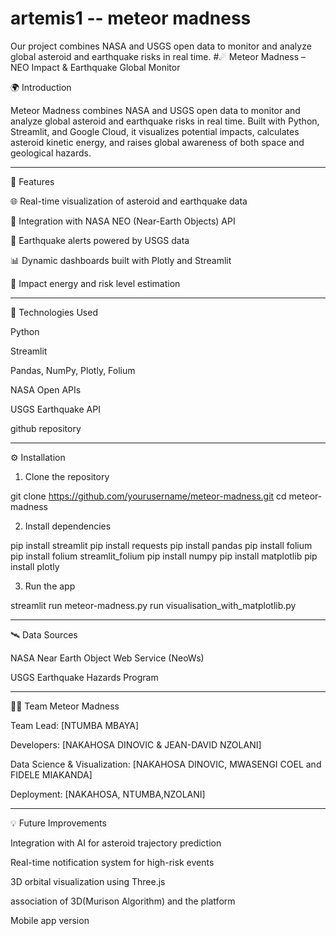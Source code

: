 # artemis1 -- meteor madness
Our project combines NASA and USGS open data to monitor and analyze global asteroid and earthquake risks in real time.
#☄ Meteor Madness – NEO Impact & Earthquake Global Monitor

🌍 Introduction

Meteor Madness combines NASA and USGS open data to monitor and analyze global asteroid and earthquake risks in real time.
Built with Python, Streamlit, and Google Cloud, it visualizes potential impacts, calculates asteroid kinetic energy, and raises global awareness of both space and geological hazards.


---

🚀 Features

🌐 Real-time visualization of asteroid and earthquake data

🔭 Integration with NASA NEO (Near-Earth Objects) API

🌋 Earthquake alerts powered by USGS data

📊 Dynamic dashboards built with Plotly and Streamlit

🧮 Impact energy and risk level estimation




---

🧠 Technologies Used

Python

Streamlit

Pandas, NumPy, Plotly, Folium

NASA Open APIs

USGS Earthquake API

github repository 


---

⚙ Installation

1. Clone the repository

git clone https://github.com/yourusername/meteor-madness.git
cd meteor-madness

2. Install dependencies

pip install  streamlit 
pip install  requests
pip install  pandas 
pip install  folium
pip install  folium   streamlit_folium 
pip install  numpy 
pip install  matplotlib
pip install  plotly  

3. Run the app

streamlit run meteor-madness.py
run visualisation_with_matplotlib.py



---

🛰 Data Sources

NASA Near Earth Object Web Service (NeoWs)

USGS Earthquake Hazards Program



---

👨‍🚀 Team Meteor Madness

Team Lead: [NTUMBA MBAYA]

Developers: [NAKAHOSA DINOVIC & JEAN-DAVID NZOLANI]

Data Science & Visualization: [NAKAHOSA DINOVIC, MWASENGI COEL and FIDELE MIAKANDA]

 Deployment: [NAKAHOSA, NTUMBA,NZOLANI]



---

💡 Future Improvements

Integration with AI for asteroid trajectory prediction

Real-time notification system for high-risk events

3D orbital visualization using Three.js

association of 3D(Murison Algorithm) and the platform 

Mobile app version